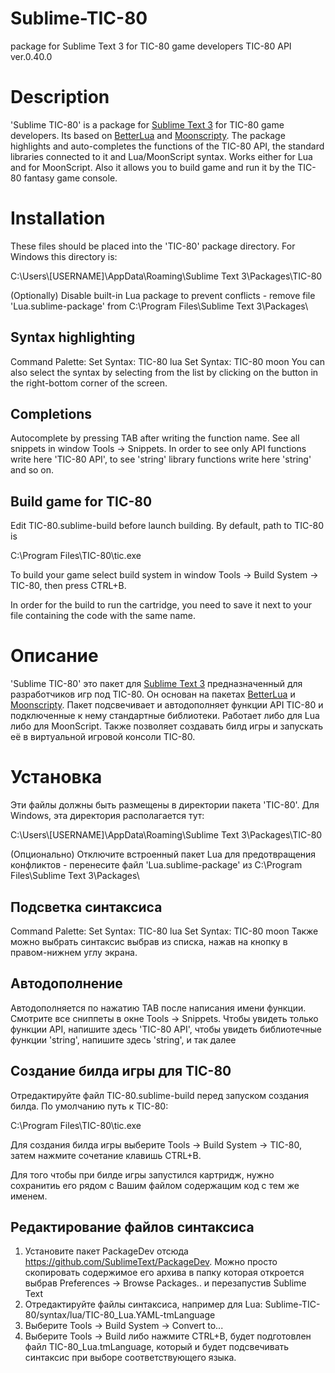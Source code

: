 # Sublime-TIC-80
package for Sublime Text 3 for TIC-80 game developers
TIC-80 API ver.0.40.0

Description
===========

'Sublime TIC-80' is a package for [Sublime Text 3](http://www.sublimetext.com) for TIC-80 game developers. Its based on [BetterLua](https://github.com/Xuerian/Sublime-BetterLua) and [Moonscripty](https://github.com/rorydriscoll/LuaSublime).
The package highlights and auto-completes the functions of the TIC-80 API, the standard libraries connected to it and Lua/MoonScript syntax. Works either for Lua and for MoonScript.
Also it allows you to build game and run it by the TIC-80 fantasy game console.

Installation
============

These files should be placed into the 'TIC-80' package directory. 
For Windows this directory is:

C:\\Users\\[USERNAME]\\AppData\\Roaming\\Sublime Text 3\\Packages\\TIC-80

(Optionally) Disable built-in Lua package to prevent conflicts - remove file 'Lua.sublime-package' from C:\\Program Files\\Sublime Text 3\\Packages\\


Syntax highlighting 
-------------------
Command Palette: 
Set Syntax: TIC-80 lua 
Set Syntax: TIC-80 moon 
You can also select the syntax by selecting from the list by clicking on the button in the right-bottom corner of the screen.


Completions
-----------
Autocomplete by pressing TAB after writing the function name.
See all snippets in window Tools -> Snippets. In order to see only API functions write here 'TIC-80 API', to see 'string' library functions write here 'string' and so on.


Build game for TIC-80
---------------------
Edit TIC-80.sublime-build before launch building.
By default, path to TIC-80 is 

C:\\Program Files\\TIC-80\\tic.exe

To build your game select build system in window Tools -> Build System -> TIC-80, then press CTRL+B.

In order for the build to run the cartridge, you need to save it next to your file containing the code with the same name.


Описание
========

'Sublime TIC-80' это пакет для [Sublime Text 3](http://www.sublimetext.com) предназначенный для разработчиков игр под TIC-80. Он основан на пакетах [BetterLua](https://github.com/Xuerian/Sublime-BetterLua) и [Moonscripty](https://github.com/rorydriscoll/LuaSublime).
Пакет подсвечивает и автодополняет функции API TIC-80 и подключенные к нему стандартные библиотеки. Работает либо для Lua либо для MoonScript. 
Также позволяет создавать билд игры и запускать её в виртуальной игровой консоли TIC-80.


Установка
=========

Эти файлы должны быть размещены в директории пакета 'TIC-80'.
Для Windows, эта директория располагается тут:

C:\\Users\\[USERNAME]\\AppData\\Roaming\\Sublime Text 3\\Packages\\TIC-80

(Опционально) Отключите встроенный пакет Lua для предотвращения конфликтов - перенесите файл 'Lua.sublime-package' из C:\\Program Files\\Sublime Text 3\\Packages\\


Подсветка синтаксиса
--------------------
Command Palette: 
Set Syntax: TIC-80 lua 
Set Syntax: TIC-80 moon 
Также можно выбрать синтаксис выбрав из списка, нажав на кнопку в правом-нижнем углу экрана.


Автодополнение
--------------
Автодополняется по нажатию TAB после написания имени функции.
Смотрите все сниппеты в окне Tools -> Snippets. Чтобы увидеть только функции API, напишите здесь 'TIC-80 API', чтобы увидеть библиотечные функции 'string', напишите здесь 'string', и так далее


Создание билда игры для TIC-80
------------------------------
Отредактируйте файл TIC-80.sublime-build перед запуском создания билда.
По умолчанию путь к TIC-80:

C:\\Program Files\\TIC-80\\tic.exe

Для создания билда игры выберите Tools -> Build System -> TIC-80, затем нажмите сочетание клавишь CTRL+B.

Для того чтобы при билде игры запустился картридж, нужно сохранитиь его рядом с Вашим файлом содержащим код с тем же именем.

Редактирование файлов синтаксиса
--------------------------------
1. Установите пакет PackageDev отсюда https://github.com/SublimeText/PackageDev. Можно просто скопировать содержимое его архива в папку которая откроется выбрав Preferences -> Browse Packages.. и перезапустив Sublime Text
2. Отредактируйте файлы синтаксиса, например для Lua: Sublime-TIC-80/syntax/lua/TIC-80_Lua.YAML-tmLanguage
3. Выберите Tools -> Build System -> Convert to...
4. Выберите Tools -> Build либо нажмите CTRL+B, будет подготовлен файл TIC-80_Lua.tmLanguage, который и будет подсвечивать синтаксис при выборе соответствующего языка.
